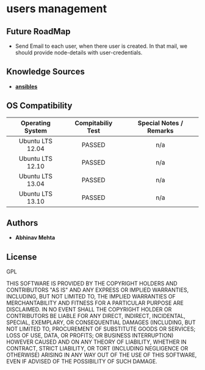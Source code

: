 users management
================


Future RoadMap
----
- Send Email to each user, when there user is created. In that mail, we should provide node-details with user-credentials.


Knowledge Sources
-----------------

- **[ansibles](github.com/Ansibles)**


OS Compatibility
-------
| Operating System      |  Compitabiliy Test | Special Notes / Remarks  |
| :-------------------: | :-----------------:| :----------------------: |
| Ubuntu LTS 12.04      | PASSED             |  n/a                     |
| Ubuntu LTS 12.10      | PASSED             |  n/a                     |
| Ubuntu LTS 13.04      | PASSED             |  n/a                     |
| Ubuntu LTS 13.10      | PASSED             |  n/a                     |


Authors
-------
- **Abhinav Mehta**

License
-------
GPL

THIS SOFTWARE IS PROVIDED BY THE COPYRIGHT HOLDERS AND CONTRIBUTORS "AS IS" AND ANY EXPRESS OR IMPLIED WARRANTIES, INCLUDING, BUT NOT LIMITED TO, THE IMPLIED WARRANTIES OF MERCHANTABILITY AND FITNESS FOR A PARTICULAR PURPOSE ARE DISCLAIMED. IN NO EVENT SHALL THE COPYRIGHT HOLDER OR CONTRIBUTORS BE LIABLE FOR ANY DIRECT, INDIRECT, INCIDENTAL, SPECIAL, EXEMPLARY, OR CONSEQUENTIAL DAMAGES (INCLUDING, BUT NOT LIMITED TO, PROCUREMENT OF SUBSTITUTE GOODS OR SERVICES; LOSS OF USE, DATA, OR PROFITS; OR BUSINESS INTERRUPTION) HOWEVER CAUSED AND ON ANY THEORY OF LIABILITY, WHETHER IN CONTRACT, STRICT LIABILITY, OR TORT (INCLUDING NEGLIGENCE OR OTHERWISE) ARISING IN ANY WAY OUT OF THE USE OF THIS SOFTWARE, EVEN IF ADVISED OF THE POSSIBILITY OF SUCH DAMAGE.